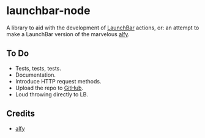 # launchbar-node

A library to aid with the development of [LaunchBar](https://www.obdev.at/products/launchbar/index.html) actions, or: an attempt to make a LaunchBar version of the marvelous [alfy](https://github.com/sindresorhus/alfy/).

## To Do

* Tests, tests, tests.
* Documentation.
* Introduce HTTP request methods.
* Upload the repo to [GitHub](https://github.com/).
* Loud throwing directly to LB.

## Credits

* [alfy](https://github.com/sindresorhus/alfy/)

